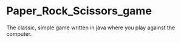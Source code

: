 # Paper_Rock_Scissors_game
The classic, simple game written in java where you play against the computer.  
